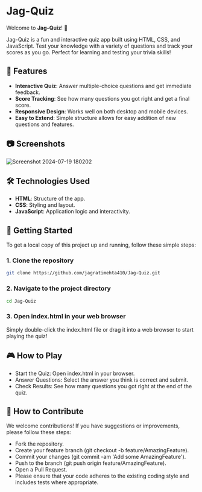 # Jag-Quiz

Welcome to **Jag-Quiz**! 🎉

Jag-Quiz is a fun and interactive quiz app built using HTML, CSS, and JavaScript. Test your knowledge with a variety of questions and track your scores as you go. Perfect for learning and testing your trivia skills!

## 🚀 Features

- **Interactive Quiz**: Answer multiple-choice questions and get immediate feedback.
- **Score Tracking**: See how many questions you got right and get a final score.
- **Responsive Design**: Works well on both desktop and mobile devices.
- **Easy to Extend**: Simple structure allows for easy addition of new questions and features.

## 📷 Screenshots

![Screenshot 2024-07-19 180202](https://github.com/user-attachments/assets/de8ab345-bd17-4845-954c-e8f1f75cb598)


## 🛠️ Technologies Used

- **HTML**: Structure of the app.
- **CSS**: Styling and layout.
- **JavaScript**: Application logic and interactivity.

## 🚀 Getting Started

To get a local copy of this project up and running, follow these simple steps:

### 1. Clone the repository

```bash
git clone https://github.com/jagratimehta410/Jag-Quiz.git
```
### 2. Navigate to the project directory
```bash
cd Jag-Quiz
```
### 3. Open index.html in your web browser
Simply double-click the index.html file or drag it into a web browser to start playing the quiz!

## 🎮 How to Play
- Start the Quiz: Open index.html in your browser.
- Answer Questions: Select the answer you think is correct and submit.
- Check Results: See how many questions you got right at the end of the quiz.

## 📄 How to Contribute
We welcome contributions! If you have suggestions or improvements, please follow these steps:

- Fork the repository.
- Create your feature branch (git checkout -b feature/AmazingFeature).
- Commit your changes (git commit -am 'Add some AmazingFeature').
- Push to the branch (git push origin feature/AmazingFeature).
- Open a Pull Request.
- Please ensure that your code adheres to the existing coding style and includes tests where appropriate.
